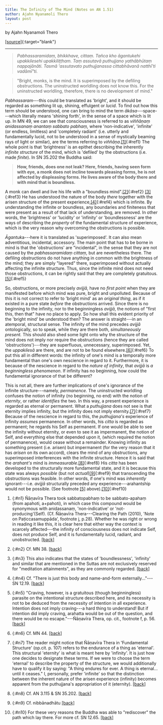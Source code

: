 ```yaml
---
title: The Infinity of The Mind (Notes on AN 1.51) 
author: Ajahn Nyanamoli Thero
layout: post
---
```


by Ajahn Nyanamoli Thero

[[source]](https://www.hillsidehermitage.org/the-infinity-of-the-mind-notes-on-an-1-51/){:target="blank"}

***

>*Pabhassaramidaṃ, bhikkhave, cittaṃ. Tañca kho āgantukehi upakkilesehi
upakkiliṭṭham. Taṃ assutavā puthujjano yathābhūtaṃ nappajānāti. Tasmā
'assutavato puthujjanassa cittabhāvanā natthī'ti vadāmī"ti.*

>"Bright, monks, is the mind. It is superimposed by the defiling
obstructions. The uninstructed worldling does not know this. For the
uninstructed worldling, therefore, there is no development of mind."

*Pabhassaram*---this could be translated as 'bright', and it should be
regarded as something lit up, shining, effulgent or *lucid*. To find out
how this term should be understood, one can bring to mind the term
*ākāsa*---space---which literally means 'shining forth', in the sense of
a space which is lit up. In MN 49, we can see that consciousness is
referred to as *viññāṇaṃ anidassanaṃ anantaṃ sabbato pabhaṃ,* where
'non-indicative', 'infinite' (or endless, limitless) and 'completely
radiant' (i.e. utterly and fundamentally lucid, not to be understood in
a sense of mystically beaming rays of light or similar), are the terms
referring to *viññāṇa*.[\[1\]](#n1){:#ref1} The whole point is that 'brightness' is an epithet describing the inherently *infinite structure* of the mind, which is 'defiled' by the obstructions (i.e. made *finite*). In SN 35.202 the
Buddha said:

>**How, friends, does one not leak? Here, friends, having seen form with
eye, a monk does not incline towards pleasing forms, he is not affected
by displeasing forms. He lives aware of the body there and with mind
that is boundless.**

A monk can dwell and live his life with a "boundless
mind".[\[2\]](#n2){:#ref2} [\[3\]](#n3){:#ref3} He has understood the nature of the body *there*
together with the arisen structure of the present
experience,[\[4\]](#n4){:#ref4} which is infinite. By understanding the infinite or boundless, any boundaries and finiteness that were present as a result of that lack of understanding, are removed. In other words, the 'brightness' or 'lucidity' or 'infinity' or 'boundlessness' are the ways of describing
the *property* of the fundamental structure of experience, which is the
very reason why overcoming the obstructions is possible.

*Āgantuk*a---here it is translated as 'superimposed'. It can also mean
adventitious, incidental, accessory. The main point that has to be borne
in mind is that the 'obstructions' are "incidental", in the sense that
they are not caused by the *pabhassaramidaṃ cittaṃ,* but are
nevertheless there. The defiling obstructions do not have anything in
common with the brightness of the mind; they are simply "layered" there,
superimposed without actually affecting the infinite structure. Thus,
since the infinite mind does not need those obstructions, it can be
rightly said that they are completely
gratuitous.[\[5\]](#n5){:#ref5}

So, obstructions, or more precisely *avijjā*, have no *first point* when
they are manifested before which mind was pure, bright and unpolluted.
Because of this it is not correct to refer to 'bright mind' as an
*original thing*, as if it existed in a pure state *before* the
obstructions arrived. Since there is no beginning to the infinity, nor
to the beginningless *avijjā*, the notions of "first this, then that"
have no place to apply. So how shall this evident priority of the
'bright mind' be understood then? The answer is straight---in an
atemporal, structural sense. The infinity of the mind precedes *avijjā*
ontologically, so to speak, while they are there both, *simultaneously
present.* This should also shed some light onto why the structure of the
mind does not imply nor require the obstructions (hence they are called
'obstructions')---they are superfluous, unnecessary, superimposed. Yet,
the *uppakilesā* are there, and are not to be found
elsewhere.[\[6\]](#n6){:#ref6} To put this all in different words: the infinity of one's mind is a temporally more fundamental than one's own nescience in regard to it. Furthermore, it is because of the nescience in regard to the *nature of infinity*, that *avijjā* is *a beginningless* *phenomenon*. If infinity has no beginning, how could the fundamental ignorance of that be
different?

This is not all, there are further implications of one's ignorance of
the infinite structure---namely, *permanence.* The uninstructed
worldling confuses the notion of infinity (no beginning, no end) with
the notion of *eternity*, or rather *identifies* the two. In this way, a
present experience is regarded as eternal or permanent. What a
*puthujjana* does not see is that eternity implies infinity, but the
infinity does not imply eternity.[\[7\]](#n7){:#ref7} Because of the nescience in regard to this, the *puthujjana's* experience of infinity *assumes* permanence. In other words, his *citta* is regarded as permanent; he regards his Self
as permanent. If one would be able to see the infinity without eternity,
or even to see it as impermanent, the notion of Self, and everything
else that depended upon it, (which required the notion of permanence),
would cease without a remainder. Knowing infinity as something present
(i.e. arisen) but impermanent (for the very reason that it has *arisen*
on its own accord), clears the mind of any obstructions, any
superimposed interferences with the infinite structure. Hence it is said
that the *arahant's* mind is *immeasurable.*[\[8\]](#n8){:#ref8} His *citta* has been developed to the structurally more fundamental state, and it is because this state was always *possible* (but not *actual*)[\[9\]](#n9){:#ref9} that transcending the obstructions was feasible. In other words, if one's mind was *inherently* ignorant---i.e. *avijjā* structurally preceded any experience---arahantship would not be possible. (See footnote [\[5\]](#n5) above).[\[10\]](#n10){:#ref10}

1. {:#n1} Ñāṇavīra Thera took sabbatopabhaṃ to be sabbato-apahaṃ (from apahoti, a+pahoti), in which case this compound would be synonymous with anidassanaṃ, 'non-indicative' or 'not-producing\'(Self). (Cf. Ñāṇavīra Thera---Clearing the Path (2010), 'Note on Paṭiccasamuppāda', footnote j, p.28). Whether he was right or wrong in reading it like this, it is clear here that either way the context is scarcely affected---the infinity of consciousness does not indicate Self, does not produce Self, and it is fundamentally lucid, radiant, and unobstructed. [\[back\]](#ref1)

2. {:#n2} Cf. MN 38. [\[back\]](#ref2)

3. {:#n3} This also indicates that the states of 'boundlessness', 'infinity' and similar that are mentioned in the Suttas are not exclusively reserved for "meditation attainments", as they are commonly regarded. [\[back\]](#ref3)

4. {:#n4} Cf. "There is just this body and name-and-form externally..."---SN 12.19. [\[back\]](#ref4)

5. {:#n5} "Craving, however, is a gratuitous (though beginningless) parasite on the intentional structure described here, and its necessity is not to be deduced from the necessity of intention in all experience. Intention does not imply craving---a hard thing to understand! But if intention did imply craving, arahatta would be out of the question, and there would be no escape."---Ñāṇavīra Thera, op. cit., footnote f, p. 56. [\[back\]](#ref5)

6. {:#n6} Cf. MN 44. [\[back\]](#ref6)

7. {:#n7} The reader might notice that Ñāṇavīra Thera in 'Fundamental Structure' (op.cit. p. 107) refers to the endurance of a thing as 'eternal'. This structural 'eternity' is what is meant here by 'infinity'. It is just how one decides to designate these terms. If we were to choose the term 'eternal' to describe the property of the structure, we would additionally have to qualify it by saying: "A thing endures for ever. A thing is eternal... until it ceases." I, personally, prefer 'infinite' so that the distinction between the inherent nature of the arisen experience (infinity) becomes apparent from the puthujjana's appropriation of it (eternity). [\[back\]](#ref7)

8. {:#n8} Cf. AN 3.115 & SN 35.202. [\[back\]](#ref8)

9. {:#n9} Cf. nibbānadhātu [\[back\]](#ref9)

10. {:#n10} For these very reasons the Buddha was able to "rediscover" the path which lay there. For more cf. SN 12.65. [\[back\]](#ref10)


